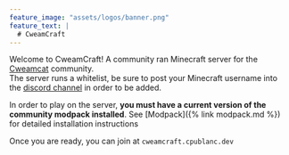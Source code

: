 ```yaml
---
feature_image: "assets/logos/banner.png"
feature_text: |
  # CweamCraft
---
```


Welcome to CweamCraft! A community ran Minecraft server for the [Cweamcat](https://twitch.tv/cweamcat) community.\
The server runs a whitelist, be sure to post your Minecraft username into the [discord channel](https://discord.com/channels/830877204765212742/1354536522229088286) in order to be added.

In order to play on the server, **you must have a current version of the community modpack installed**. See [Modpack]({% link modpack.md %}) for detailed installation instructions

Once you are ready, you can join at `cweamcraft.cpublanc.dev`